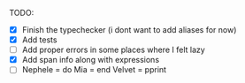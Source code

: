 TODO:
- [x] Finish the typechecker (i dont want to add aliases for now)
- [x] Add tests
- [ ] Add proper errors in some places where I felt lazy
- [x] Add span info along with expressions
- [ ] Nephele = do Mia = end Velvet = pprint